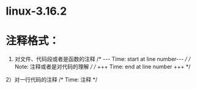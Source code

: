 # linux-3.16.2

# 注释格式：
  1) 对文件、代码段或者是函数的注释
  /* --- Time: start at line number--- */
  /* Note: 注释或者是对代码的理解 */
  /* +++ Time: end at line number +++ */
  
  2）对一行代码的注释
  /* Time: 注释 */
